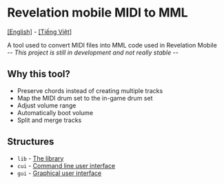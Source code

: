 # Revelation mobile MIDI to MML

[[English]](https://github.com/cuikho210/revelation-mobile-midi-to-mml) - 
[[Tiếng Việt]](https://github.com/cuikho210/revelation-mobile-midi-to-mml/blob/main/README/README-vi.md)

A tool used to convert MIDI files into MML code used in Revelation Mobile  
-- *This project is still in development and not really stable* --  

## Why this tool?

+ Preserve chords instead of creating multiple tracks
+ Map the MIDI drum set to the in-game drum set
+ Adjust volume range
+ Automatically boot volume
+ Split and merge tracks

## Structures

+ `lib` - [The library](https://github.com/cuikho210/revelation-mobile-midi-to-mml/tree/main/lib)
+ `cui` - [Command line user interface](https://github.com/cuikho210/revelation-mobile-midi-to-mml/tree/main/cui)
+ `gui` - [Graphical user interface](https://github.com/cuikho210/revelation-mobile-midi-to-mml/tree/main/gui)

